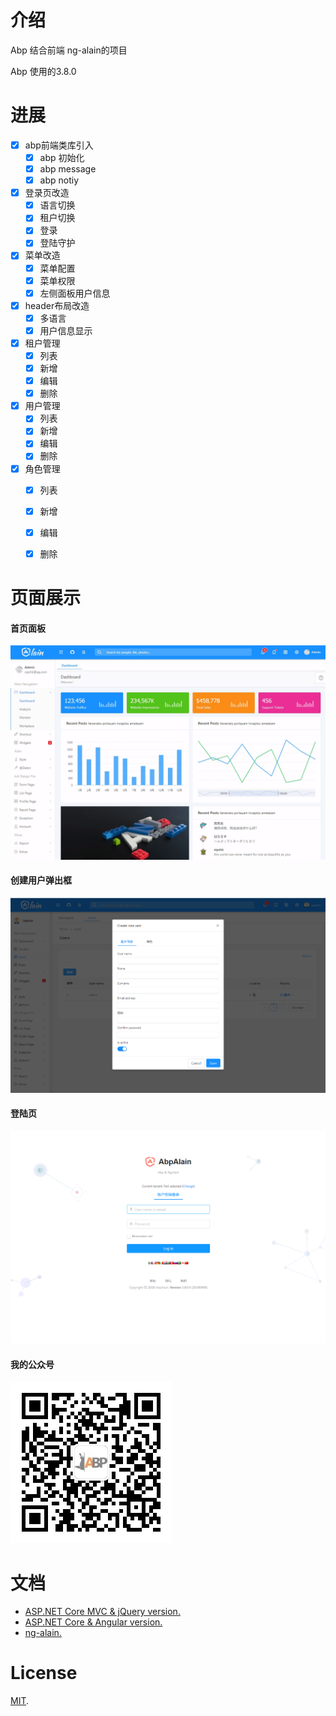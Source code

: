 # 介绍

Abp 结合前端 ng-alain的项目

Abp 使用的3.8.0


#  进展

- [x] abp前端类库引入
  - [x] abp 初始化
  - [x] abp message
  - [x] abp notiy
- [x] 登录页改造
  - [x] 语言切换
  - [x] 租户切换
  - [x] 登录
  - [x] 登陆守护
- [x] 菜单改造
  - [x] 菜单配置
  - [x] 菜单权限
  - [x] 左侧面板用户信息
- [x] header布局改造
  - [x] 多语言
  - [x] 用户信息显示
- [x] 租户管理
  - [x] 列表
  - [x] 新增
  - [x] 编辑
  - [x] 删除
- [x] 用户管理
  - [x] 列表
  - [x] 新增
  - [x] 编辑
  - [x] 删除
- [x] 角色管理
  - [x] 列表
  - [x] 新增
  - [x] 编辑
  - [x] 删除
  

# 页面展示

#### 首页面板
![](_screenshots/alain-home.png)

#### 创建用户弹出框
![](_screenshots/ui-user-create-modal.png)

#### 登陆页

![](_screenshots/alain-login.png)


#### 我的公众号

![](_screenshots/qrcode.jpg)

# 文档

* [ASP.NET Core MVC & jQuery version.](https://aspnetboilerplate.com/Pages/Documents/Zero/Startup-Template-Core)
* [ASP.NET Core & Angular  version.](https://aspnetboilerplate.com/Pages/Documents/Zero/Startup-Template-Angular)
* [ng-alain.](https://ng-alain.com/)


# License

[MIT](LICENSE).
